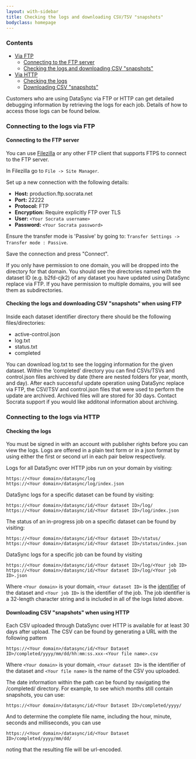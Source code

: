 ```yaml
---
layout: with-sidebar
title: Checking the logs and downloading CSV/TSV "snapshots"
bodyclass: homepage
---
```


### Contents
- [Via FTP](#connecting-to-the-logs-via-ftp)
    - [Connecting to the FTP server](#connecting-to-the-ftp-server)
    - [Checking the logs and downloading CSV "snapshots"](#checking-the-logs-and-downloading-csv-snapshots-when-using-ftp)
- [Via HTTP](#connecting-to-the-logs-via-http)
    - [Checking the logs](#checking-the-logs)
    - [Downloading CSV "snapshots"](#downloading-csv-snapshots-when-using-http)

Customers who are using DataSync via FTP or HTTP can get detailed debugging information by retrieving the logs for each job.  Details of how to access those logs can be found below.

### Connecting to the logs via FTP

#### Connecting to the FTP server
You can use [Filezilla](https://filezilla-project.org/) or any other FTP client that supports FTPS to connect to the FTP server.

In Filezilla go to `File -> Site Manager`.

Set up a new connection with the following details:

- **Host:** production.ftp.socrata.net
- **Port:** 22222
- **Protocol:** FTP
- **Encryption:** Require explicitly FTP over TLS
- **User:** `<Your Socrata username>`
- **Password:** `<Your Socrata password>`

Ensure the transfer mode is 'Passive' by going to:
    `Transfer Settings -> Transfer mode : Passive`.

Save the connection and press "Connect".

If you only have permission to one domain, you will be dropped into the directory for that domain. You should see the directories named with the dataset ID (e.g. b2fd-cjk2) of any dataset you have updated using DataSync replace via FTP. If you have permission to multiple domains, you will see them as subdirectories.

#### Checking the logs and downloading CSV "snapshots" when using FTP
Inside each dataset identifier directory there should be the following files/directories:
- active-control.json
- log.txt
- status.txt
- completed

You can download log.txt to see the logging information for the given dataset. Within the ‘completed’ directory you can find CSVs/TSVs and control.json files archived by date (there are nested folders for year, month, and day). After each successful update operation using DataSync replace via FTP, the CSV/TSV and control.json files that were used to perform the update are archived. Archived files will are stored for 30 days. Contact Socrata support if you would like additonal information about archiving.

### Connecting to the logs via HTTP
#### Checking the logs
You must be signed in with an account with publisher rights before you can view the logs.  Logs are offered in a plain text form or in a json format by using either the first or second url in each pair below respectively.

Logs for all DataSync over HTTP jobs run on your domain by visiting:

    https://<Your domain>/datasync/log
    https://<Your domain>/datasync/log/index.json

DataSync logs for a specific dataset can be found by visiting:

    https://<Your domain>/datasync/id/<Your dataset ID>/log/
    https://<Your domain>/datasync/id/<Your dataset ID>/log/index.json

The status of an in-progress job on a specific dataset can be found by visiting:

    https://<Your domain>/datasync/id/<Your dataset ID>/status/
    https://<Your domain>/datasync/id/<Your dataset ID>/status/index.json

DataSync logs for a specific job can be found by visiting

    https://<Your domain>/datasync/id/<Your dataset ID>/log/<Your job ID>
    https://<Your domain>/datasync/id/<Your dataset ID>/log/<Your job ID>.json

Where
`<Your domain>` is your domain, `<Your dataset ID>` is the [identifier](http://socrata.github.io/datasync/resources/fac-common-problems.html#what-is-the-id-of-my-dataset) of the dataset and `<Your job ID>` is the identifier of the job.  The job identifier is a 32-length character string and is included in all of the logs listed above.

#### Downloading CSV "snapshots" when using HTTP
Each CSV uploaded through DataSync over HTTP is available for at least 30 days after upload.  The CSV can be found by generating a URL with the following pattern

    https://<Your domain>/datasync/id/<Your Dataset ID>/completed/yyyy/mm/dd/hh:mm:ss.xxx-<Your file name>.csv

Where `<Your domain>` is your domain, `<Your dataset ID>` is the identifier of the dataset and `<Your file name>` is the name of the CSV you uploaded.

The date information within the path can be found by navigating the /completed/ directory.  For example, to see which months still contain snapshots, you can use:

    https://<Your domain>/datasync/id/<Your Dataset ID>/completed/yyyy/

And to determine the complete file name, including the hour, minute, seconds and milliseconds, you can use

    https://<Your domain>/datasync/id/<Your Dataset ID>/completed/yyyy/mm/dd/

noting that the resulting file will be url-encoded.




